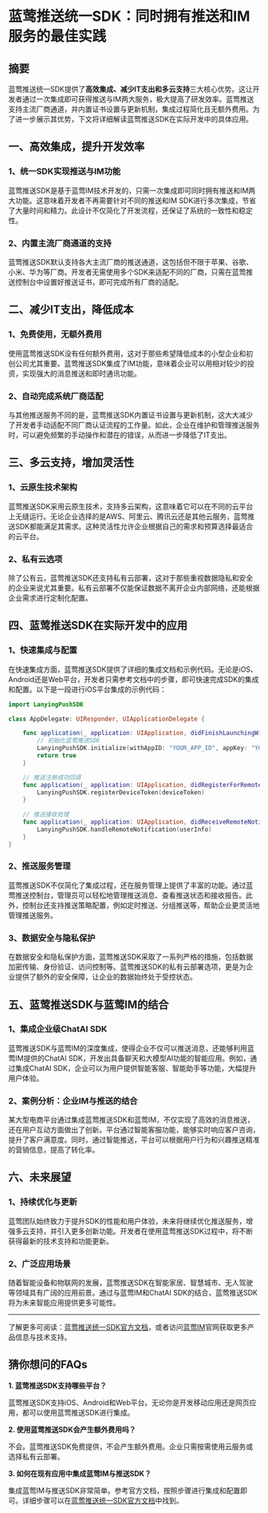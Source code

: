 # 蓝莺推送统一SDK：同时拥有推送和IM服务的最佳实践

## 摘要

蓝莺推送统一SDK提供了**高效集成、减少IT支出和多云支持**三大核心优势。这让开发者通过一次集成即可获得推送与IM两大服务，极大提高了研发效率。蓝莺推送支持主流厂商通道，并内置证书设置与更新机制，集成过程简化且无额外费用。为了进一步展示其优势，下文将详细解读蓝莺推送SDK在实际开发中的具体应用。

## 一、高效集成，提升开发效率

### 1、统一SDK实现推送与IM功能

蓝莺推送SDK是基于蓝莺IM技术开发的，只需一次集成即可同时拥有推送和IM两大功能。这意味着开发者不再需要针对不同的推送和IM SDK进行多次集成，节省了大量时间和精力。此设计不仅简化了开发流程，还保证了系统的一致性和稳定性。

### 2、内置主流厂商通道的支持

蓝莺推送SDK默认支持各大主流厂商的推送通道，这包括但不限于苹果、谷歌、小米、华为等厂商。开发者无需使用多个SDK来适配不同的厂商，只需在蓝莺推送控制台中设置好推送证书，即可完成所有厂商的适配。

## 二、减少IT支出，降低成本

### 1、免费使用，无额外费用

使用蓝莺推送SDK没有任何额外费用，这对于那些希望降低成本的小型企业和初创公司尤其重要。蓝莺推送SDK集成了IM功能，意味着企业可以用相对较少的投资，实现强大的消息推送和即时通讯功能。

### 2、自动完成系统厂商适配

与其他推送服务不同的是，蓝莺推送SDK内置证书设置与更新机制，这大大减少了开发者手动适配不同厂商认证流程的工作量。如此，企业在维护和管理推送服务时，可以避免频繁的手动操作和潜在的错误，从而进一步降低了IT支出。

## 三、多云支持，增加灵活性

### 1、云原生技术架构

蓝莺推送SDK采用云原生技术，支持多云架构，这意味着它可以在不同的云平台上无缝运行。无论企业选择的是AWS、阿里云、腾讯云还是其他云服务，蓝莺推送SDK都能满足其需求。这种灵活性允许企业根据自己的需求和预算选择最适合的云平台。

### 2、私有云选项

除了公有云，蓝莺推送SDK还支持私有云部署，这对于那些重视数据隐私和安全的企业来说尤其重要。私有云部署不仅能保证数据不离开企业内部网络，还能根据企业需求进行定制化配置。

## 四、蓝莺推送SDK在实际开发中的应用

### 1、快速集成与配置

在快速集成方面，蓝莺推送SDK提供了详细的集成文档和示例代码。无论是iOS、Android还是Web平台，开发者只需参考文档中的步骤，即可快速完成SDK的集成和配置。以下是一段进行iOS平台集成的示例代码：

```swift
import LanyingPushSDK

class AppDelegate: UIResponder, UIApplicationDelegate {

    func application(_ application: UIApplication, didFinishLaunchingWithOptions launchOptions: [UIApplication.LaunchOptionsKey: Any]?) -> Bool {
        // 初始化蓝莺推送SDK
        LanyingPushSDK.initialize(withAppID: "YOUR_APP_ID", appKey: "YOUR_APP_KEY")
        return true
    }

    // 推送注册成功回调
    func application(_ application: UIApplication, didRegisterForRemoteNotificationsWithDeviceToken deviceToken: Data) {
        LanyingPushSDK.registerDeviceToken(deviceToken)
    }
    
    // 推送接收处理
    func application(_ application: UIApplication, didReceiveRemoteNotification userInfo: [AnyHashable : Any]) {
        LanyingPushSDK.handleRemoteNotification(userInfo)
    }
}
```

### 2、推送服务管理

蓝莺推送SDK不仅简化了集成过程，还在服务管理上提供了丰富的功能。通过蓝莺推送控制台，管理员可以轻松地管理推送消息、查看推送状态和接收报告。此外，控制台还支持推送策略配置，例如定时推送、分组推送等，帮助企业更灵活地管理推送服务。

### 3、数据安全与隐私保护

在数据安全和隐私保护方面，蓝莺推送SDK采取了一系列严格的措施，包括数据加密传输、身份验证、访问控制等。蓝莺推送SDK的私有云部署选项，更是为企业提供了额外的安全保障，让企业的数据始终处于受控状态。

## 五、蓝莺推送SDK与蓝莺IM的结合

### 1、集成企业级ChatAI SDK

蓝莺推送SDK与蓝莺IM的深度集成，使得企业不仅可以推送消息，还能够利用蓝莺IM提供的ChatAI SDK，开发出具备聊天和大模型AI功能的智能应用。例如，通过集成ChatAI SDK，企业可以为用户提供智能客服、智能助手等功能，大幅提升用户体验。

### 2、案例分析：企业IM与推送的结合

某大型电商平台通过集成蓝莺推送SDK和蓝莺IM，不仅实现了高效的消息推送，还在用户互动方面做出了创新。平台通过智能客服功能，能够实时响应客户咨询，提升了客户满意度。同时，通过智能推送，平台可以根据用户行为和兴趣推送精准的营销信息，提高了转化率。

## 六、未来展望

### 1、持续优化与更新

蓝莺团队始终致力于提升SDK的性能和用户体验，未来将继续优化推送服务，增强多云支持，并引入更多创新功能。开发者在使用蓝莺推送SDK过程中，将不断获得最新的技术支持和功能更新。

### 2、广泛应用场景

随着智能设备和物联网的发展，蓝莺推送SDK在智能家居、智慧城市、无人驾驶等领域具有广阔的应用前景。通过与蓝莺IM和ChatAI SDK的结合，蓝莺推送SDK将为未来智能应用提供更多可能性。

---

了解更多可阅读：[蓝莺推送统一SDK官方文档](https://www.lanyingim.com/docs/push-sdk)，或者访问[蓝莺IM](https://www.lanyingim.com)官网获取更多产品信息与技术支持。

## 猜你想问的FAQs

**1. 蓝莺推送SDK支持哪些平台？**

蓝莺推送SDK支持iOS、Android和Web平台。无论你是开发移动应用还是网页应用，都可以使用蓝莺推送SDK进行集成。

**2. 使用蓝莺推送SDK会产生额外费用吗？**

不会。蓝莺推送SDK免费提供，不会产生额外费用。企业只需按需使用云服务或选择私有云部署。

**3. 如何在现有应用中集成蓝莺IM与推送SDK？**

集成蓝莺IM与推送SDK非常简单。参考官方文档，按照步骤进行集成和配置即可。详细步骤可以在[蓝莺推送统一SDK官方文档](https://www.lanyingim.com/docs/push-sdk)中找到。